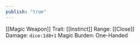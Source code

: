 ```yaml
---
publish: "true"
---
```


[[Magic Weapon]]
Trait: [[Instinct]]
Range: [[Close]]
Damage: `dice:1d8+1` Magic
Burden: One-Handed

